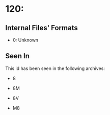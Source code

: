 # 120: 

## Internal Files' Formats
- 0: Unknown

## Seen In

This id has been seen in the following archives:  

- 8  

- 8M  

- 8V  

- M8  
